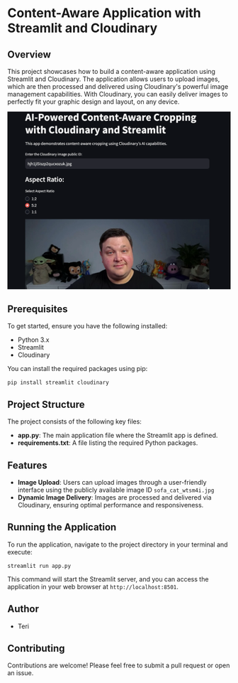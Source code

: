# Content-Aware Application with Streamlit and Cloudinary

## Overview

This project showcases how to build a content-aware application using Streamlit and Cloudinary. The application allows users to upload images, which are then processed and delivered using Cloudinary's powerful image management capabilities. With Cloudinary, you can easily deliver images to perfectly fit your graphic design and layout, on any device.

![content aware](image.png)

## Prerequisites

To get started, ensure you have the following installed:

- Python 3.x
- Streamlit
- Cloudinary

You can install the required packages using pip:

```
pip install streamlit cloudinary
```

## Project Structure

The project consists of the following key files:

- **app.py**: The main application file where the Streamlit app is defined.
- **requirements.txt**: A file listing the required Python packages.

## Features

- **Image Upload**: Users can upload images through a user-friendly interface using the publicly available image ID `sofa_cat_wtsm4i.jpg`
- **Dynamic Image Delivery**: Images are processed and delivered via Cloudinary, ensuring optimal performance and responsiveness.

## Running the Application

To run the application, navigate to the project directory in your terminal and execute:

```
streamlit run app.py
```

This command will start the Streamlit server, and you can access the application in your web browser at `http://localhost:8501`.

## Author

- Teri

## Contributing

Contributions are welcome! Please feel free to submit a pull request or open an issue.
